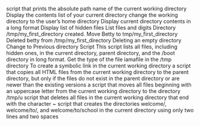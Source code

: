 script that prints the absolute path name of the current working directory
Display the contents list of your current directory
change the working directory to the user’s home directory
Display current directory contents in a long format
Display list of hidden files
List files and digits
Directory /tmp/my_first_directory created.
Move Betty to tmp/my_first_directory
Deleted betty from /tmp/my_first_directory
Deleting an empty directory
Change to Previous directory Script
This script lists all files, including hidden ones, in the current directory, parent directory, and the /boot directory in long format.
Get the type of the file iamafile in the /tmp directory
To create a symbolic link in the current working directory
a script that copies all HTML files from the current working directory to the parent directory, but only if the files do not exist in the parent directory or are newer than the existing versions
a script that moves all files beginning with an uppercase letter from the current working directory to the directory /tmp/u
script that deletes all files in the current working directory that end with the character ~
script that creates the directories welcome/, welcome/to/, and welcome/to/school in the current directory using only two lines and two spaces
